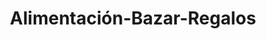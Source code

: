 ---
title: "Alimentación-Bazar-Regalos"
url: /almoradi/alimentacion-bazar-regalos/
shop: Lebensmittel
---